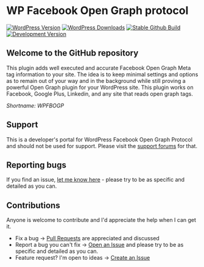 WP Facebook Open Graph protocol
===============================

[![WordPress Version](https://img.shields.io/wordpress/plugin/v/wp-facebook-open-graph-protocol.svg?style=flat)](https://wordpress.org/plugins/wp-facebook-open-graph-protocol/)
[![WordPress Downloads](https://img.shields.io/wordpress/plugin/dt/wp-facebook-open-graph-protocol.svg?style=flat)](https://wordpress.org/plugins/wp-facebook-open-graph-protocol/)
[![Stable Github Build](https://img.shields.io/github/release/chuckreynolds/WPFBOGP.svg?style=flat)](https://github.com/chuckreynolds/WPFBOGP/releases)
[![Development Version](https://img.shields.io/github/tag/chuckreynolds/WPFBOGP.svg?style=flat)](https://github.com/chuckreynolds/WPFBOGP/releases)


Welcome to the GitHub repository
-----------------------------------------------------------------------

This plugin adds well executed and accurate Facebook Open Graph Meta tag information to your site. The idea is to keep minimal settings and options as to remain out of your way and in the background while still proving a powerful Open Graph plugin for your WordPress site. This plugin works on Facebook, Google Plus, Linkedin, and any site that reads open graph tags.

*Shortname: WPFBOGP*

Support
-------

This is a developer's portal for WordPress Facebook Open Graph Protocol and should not be used for support. Please visit the
[support forums](https://wordpress.org/support/plugin/wp-facebook-open-graph-protocol) for that.

Reporting bugs
--------------

If you find an issue, [let me know here](https://github.com/chuckreynolds/WPFBOGP/issues/new) - please try to be as specific and detailed as you can.

Contributions
-------------

Anyone is welcome to contribute and I'd appreciate the help when I can get it.

* Fix a bug -> [Pull Requests](https://github.com/chuckreynolds/WPFBOGP/pulls) are appreciated and discussed
* Report a bug you can't fix -> [Open an Issue](https://github.com/chuckreynolds/WPFBOGP/issues/new) and please try to be as specific and detailed as you can.
* Feature request? I'm open to ideas -> [Create an Issue](https://github.com/chuckreynolds/WPFBOGP/issues/new)
